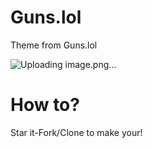 # Guns.lol
Theme from Guns.lol

![Uploading image.png…](https://github.com/oppxi/gunsss/blob/main/preview.png)

# How to?
Star it-Fork/Clone to make your!
